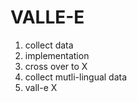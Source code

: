 # VALLE-E 

1. collect data
2. implementation
3. cross over to X
4. collect mutli-lingual data
5. vall-e X